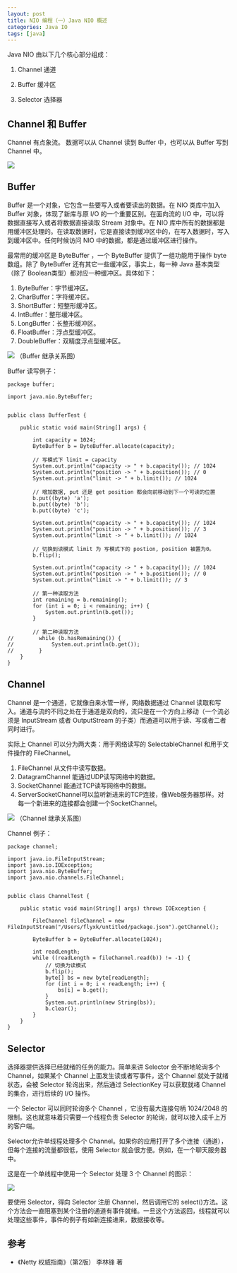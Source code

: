 ```yaml
---
layout: post
title: NIO 编程（一）Java NIO 概述
categories: Java IO
tags: [java]
---
```


Java NIO 由以下几个核心部分组成：

1. Channel 通道

2. Buffer 缓冲区

3. Selector 选择器

## Channel 和 Buffer

Channel 有点象流。 数据可以从 Channel 读到 Buffer 中，也可以从 Buffer 写到 Channel 中。

![](/assets/images/post/java/overview-channels-buffers.png)

## Buffer

Buffer 是一个对象，它包含一些要写入或者要读出的数据。在 NIO 类库中加入 Buffer 对象，体现了新库与原 I/O 的一个重要区别。在面向流的 I/O 中，可以将数据直接写入或者将数据直接读取 Stream 对象中。在 NIO 库中所有的数据都是用缓冲区处理的。在读取数据时，它是直接读到缓冲区中的，在写入数据时，写入到缓冲区中。任何时候访问 NIO 中的数据，都是通过缓冲区进行操作。

最常用的缓冲区是 ByteBuffer ，一个 ByteBuffer 提供了一组功能用于操作 byte 数组。除了 ByteBuffer 还有其它一些缓冲区，事实上，每一种 Java 基本类型（除了 Boolean类型）都对应一种缓冲区。具体如下：

1. ByteBuffer：字节缓冲区。
2. CharBuffer：字符缓冲区。
3. ShortBuffer：短整形缓冲区。
4. IntBuffer：整形缓冲区。
5. LongBuffer：长整形缓冲区。
6. FloatBuffer：浮点型缓冲区。
7. DoubleBuffer：双精度浮点型缓冲区。

![](/assets/images/post/java/buffer.png)
（Buffer 继承关系图）

Buffer 读写例子：

```
package buffer;

import java.nio.ByteBuffer;


public class BufferTest {

    public static void main(String[] args) {

        int capacity = 1024;
        ByteBuffer b = ByteBuffer.allocate(capacity);

        // 写模式下 limit = capacity
        System.out.println("capacity -> " + b.capacity()); // 1024
        System.out.println("position -> " + b.position()); // 0
        System.out.println("limit -> " + b.limit()); // 1024

        // 增加数据, put 还是 get position 都会向前移动到下一个可读的位置
        b.put((byte) 'a');
        b.put((byte) 'b');
        b.put((byte) 'c');

        System.out.println("capacity -> " + b.capacity()); // 1024
        System.out.println("position -> " + b.position()); // 3
        System.out.println("limit -> " + b.limit()); // 1024

        // 切换到读模式 limit 为 写模式下的 postion, position 被置为0。
        b.flip();

        System.out.println("capacity -> " + b.capacity()); // 1024
        System.out.println("position -> " + b.position()); // 0
        System.out.println("limit -> " + b.limit()); // 3

        // 第一种读取方法
        int remaining = b.remaining();
        for (int i = 0; i < remaining; i++) {
            System.out.println(b.get());
        }

        // 第二种读取方法
//        while (b.hasRemaining()) {
//            System.out.println(b.get());
//        }
    }
}

```

## Channel

Channel 是一个通道，它就像自来水管一样，网络数据通过 Channel 读取和写入。通道与流的不同之处在于通道是双向的，流只是在一个方向上移动（一个流必须是 InputStream 或者 OutputStream 的子类）而通道可以用于读、写或者二者同时进行。

实际上 Channel 可以分为两大类：用于网络读写的 SelectableChannel 和用于文件操作的 FileChannel。

1. FileChannel 从文件中读写数据。
2. DatagramChannel 能通过UDP读写网络中的数据。
3. SocketChannel 能通过TCP读写网络中的数据。
4. ServerSocketChannel可以监听新进来的TCP连接，像Web服务器那样。对每一个新进来的连接都会创建一个SocketChannel。

![](/assets/images/post/java/channel.png)
（Channel 继承关系图）

Channel 例子：

```
package channel;

import java.io.FileInputStream;
import java.io.IOException;
import java.nio.ByteBuffer;
import java.nio.channels.FileChannel;


public class ChannelTest {

    public static void main(String[] args) throws IOException {

        FileChannel fileChannel = new FileInputStream("/Users/flyxk/untitled/package.json").getChannel();

        ByteBuffer b = ByteBuffer.allocate(1024);

        int readLength;
        while ((readLength = fileChannel.read(b)) != -1) {
            // 切换为读模式
            b.flip();
            byte[] bs = new byte[readLength];
            for (int i = 0; i < readLength; i++) {
                bs[i] = b.get();
            }
            System.out.println(new String(bs));
            b.clear();
        }
    }
}

```

## Selector

选择器提供选择已经就绪的任务的能力。简单来讲 Selector 会不断地轮询多个 Channel，如果某个 Channel 上面发生读或者写事件，这个 Channel 就处于就绪状态，会被 Selector 轮询出来，然后通过 SelectionKey 可以获取就绪 Channel 的集合，进行后续的 I/O 操作。

一个 Selector 可以同时轮询多个 Channel ，它没有最大连接句柄 1024/2048 的限制。这也就意味着只需要一个线程负责 Selector 的轮询，就可以接入成千上万的客户端。

Selector允许单线程处理多个 Channel。如果你的应用打开了多个连接（通道），但每个连接的流量都很低，使用 Selector 就会很方便。例如，在一个聊天服务器中。

这是在一个单线程中使用一个 Selector 处理 3 个 Channel 的图示：

![](/assets/images/post/java/overview-selectors.png)

要使用 Selector，得向 Selector 注册 Channel，然后调用它的 select()方法。这个方法会一直阻塞到某个注册的通道有事件就绪。一旦这个方法返回，线程就可以处理这些事件，事件的例子有如新连接进来，数据接收等。



## 参考

* 《Netty 权威指南》（第2版） 李林锋 著
